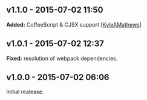 ## v1.1.0 - 2015-07-02 11:50

**Added:** CoffeeScript & CJSX support [[KyleAMathews](https://github.com/KyleAMathews)]

## v1.0.1 - 2015-07-02 12:37

**Fixed:** resolution of webpack dependencies.

## v1.0.0 - 2015-07-02 06:06

Initial realease.
